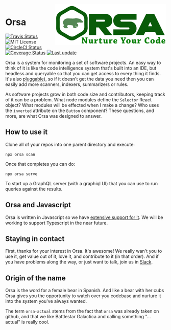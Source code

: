 <img src="/assets/logo.png" align="right" width="350" />

# Orsa

<a href="https://travis-ci.org/orsa-actual/orsa"><img alt="Travis Status" src="https://img.shields.io/travis/orsa-actual/orsa/master.svg?label=travis"></a>
<img alt="MIT License" src="https://img.shields.io/packagist/l/doctrine/orm.svg">
<a href="https://circleci.com/gh/orsa-actual/orsa"><img alt="CircleCI Status" src="https://img.shields.io/circleci/project/github/orsa-actual/orsa/master.svg?label=circle"></a>
<a href="https://codecov.io/github/orsa-actual/orsa"><img alt="Coverage Status" src="https://img.shields.io/codecov/c/github/orsa-actual/orsa/master.svg"></a>
<a href="https://github.com/orsa-actual/orsa"><img alt="Last update" src="https://img.shields.io/github/last-commit/orsa-actual/orsa"></a>

Orsa is a system for monitoring a set of software projects. An easy way to think of it is like the code intelligence system that's built into an IDE, but headless and queryable so that you can get access to every thing it finds. It's also [pluggable](https://github.com/orsa-actual/orsa/blob/master/docs/plugins.md)), so if it doesn't get the data you need then you can easily add more scanners, indexers, summarizers or rules.

As software projects grow in both code size and contributors, keeping track of it can be a problem. What node modules define the `Selector` React object? What modules will be effected when I make a change? Who uses the `inverted` attribute on the `Button` component? These questions, and more, are what Orsa was designed to answer.

## How to use it

Clone all of your repos into one parent directory and execute:

```
npx orsa scan
```

Once that completes you can do:

```
npx orsa serve
```

To start up a GraphQL server (with a graphiql UI) that you can use to run queries against the results.

## Orsa and Javascript

Orsa is written in Javascript so we have [extensive support for it](https://github.com/orsa-actual/orsa/blob/master/docs/javascript.md). We will be working to support Typescript in the near future.

## Staying in contact

First, thanks for your interest in Orsa. It's awesome! We really wan't you to use it, get value out of it, love it, and contribute to it (in that order). And if you have problems along the way, or just want to talk, join us in [Slack](https://orsa-actual.slack.com).

## Origin of the name

Orsa is the word for a female bear in Spanish. And like a bear with her cubs Orsa gives you the opportunity to watch over you codebase and nurture it into the system you've always wanted.

The term `orsa-actual` stems from the fact that `orsa` was already taken on github, and that we like Battlestar Galactica and calling something "... actual" is really cool.
